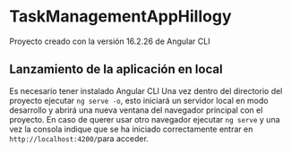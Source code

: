 # TaskManagementAppHillogy

Proyecto creado con la versión 16.2.26 de Angular CLI

## Lanzamiento de la aplicación en local

Es necesario tener instalado Angular CLI
Una vez dentro del directorio del proyecto ejecutar `ng serve -o`, esto iniciará un servidor local en modo desarrollo y abrirá una nueva ventana del navegador principal con el proyecto.
En caso de querer usar otro navegador ejecutar `ng serve` y una vez la consola indique que se ha iniciado correctamente entrar en `http://localhost:4200/`para acceder.

